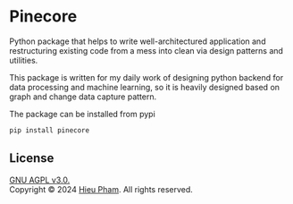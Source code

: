 # Pinecore
Python package that helps to write well-architectured application and restructuring existing code from a mess into clean via design patterns and utilities. 

This package is written for my daily work of designing python backend for data processing and machine learning, so it is heavily designed based on graph and change data capture pattern.

The package can be installed from pypi
```bash
pip install pinecore
```
## License
[GNU AGPL v3.0.](LICENSE)<br>
Copyright &copy; 2024 [Hieu Pham](https://github.com/hieupth). All rights reserved.